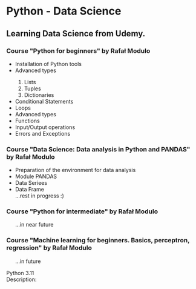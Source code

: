 # Python - Data Science
<h2>Learning Data Science from Udemy.</h2>
<h3>Course "Python for beginners" by Rafał Modulo</h3>
<p>
  <ul>
    <li>Installation of Python tools</li>
    <li>Advanced types</li>
    <ol type='1'>
      <li>Lists</li>
      <li>Tuples</li>
      <li>Dictionaries</li>
    </ol>
    <li>Conditional Statements</li>
    <li>Loops</li>
    <li>Advanced types</li>
    <li>Functions</li>
    <li>Input/Output operations</li>
    <li>Errors and Exceptions</li>
  </ul>
  </p>
<h3> Course "Data Science: Data analysis in Python and PANDAS" by Rafał Modulo </h3>
<p>
  <ul>
    <li>Preparation of the environment for data analysis</li>
    <li>Module PANDAS</li>
    <li>Data Seriees</li>
    <li>Data Frame</li>
    ...rest in progress :)
    </ul>
<h3>Course "Python for intermediate" by Rafał Modulo</h3>
<p>
  <ul>
...in near future <br>
    </ul>
  <p>
<h3>Course "Machine learning for beginners. Basics, perceptron, regression" by Rafał Modulo</h3>
<p>
  <ul>
...in future <br>
    </ul>
    </p>
Python 3.11 <br>
Description: 
</h4>
